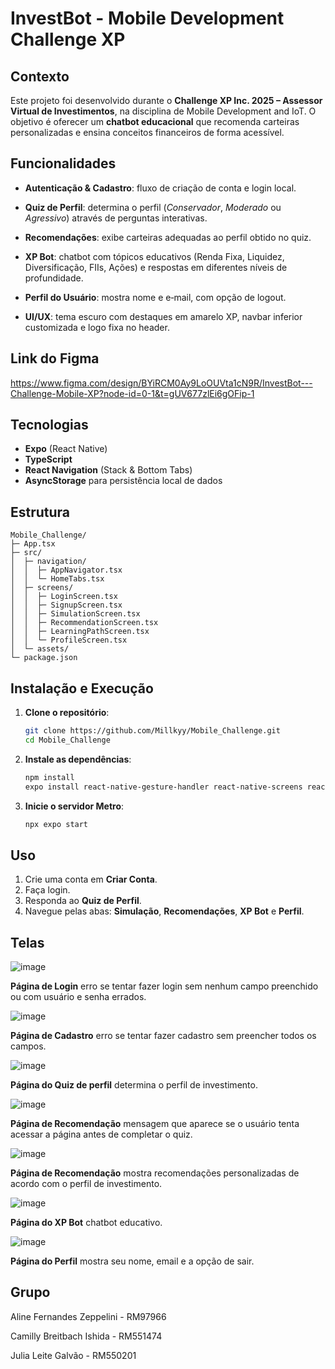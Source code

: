 # InvestBot - Mobile Development Challenge XP

## Contexto

  Este projeto foi desenvolvido durante o **Challenge XP Inc. 2025 – Assessor Virtual de Investimentos**, na disciplina de Mobile Development and IoT. O objetivo é oferecer um **chatbot educacional** que recomenda carteiras personalizadas e ensina conceitos financeiros de forma acessível.

## Funcionalidades

* **Autenticação & Cadastro**: fluxo de criação de conta e login local.
  
* **Quiz de Perfil**: determina o perfil (*Conservador*, *Moderado* ou *Agressivo*) através de perguntas interativas.
  
* **Recomendações**: exibe carteiras adequadas ao perfil obtido no quiz.
  
* **XP Bot**: chatbot com tópicos educativos (Renda Fixa, Liquidez, Diversificação, FIIs, Ações) e respostas em diferentes níveis de profundidade.
  
* **Perfil do Usuário**: mostra nome e e‑mail, com opção de logout.
  
* **UI/UX**: tema escuro com destaques em amarelo XP, navbar inferior customizada e logo fixa no header.

## Link do Figma

https://www.figma.com/design/BYiRCM0Ay9LoOUVta1cN9R/InvestBot---Challenge-Mobile-XP?node-id=0-1&t=gUV677zlEi6gOFip-1

## Tecnologias

* **Expo** (React Native)
* **TypeScript**
* **React Navigation** (Stack & Bottom Tabs)
* **AsyncStorage** para persistência local de dados

## Estrutura

```plaintext
Mobile_Challenge/
├─ App.tsx
├─ src/
│  ├─ navigation/
│  │  ├─ AppNavigator.tsx
│  │  └─ HomeTabs.tsx
│  ├─ screens/
│  │  ├─ LoginScreen.tsx
│  │  ├─ SignupScreen.tsx
│  │  ├─ SimulationScreen.tsx
│  │  ├─ RecommendationScreen.tsx
│  │  ├─ LearningPathScreen.tsx
│  │  └─ ProfileScreen.tsx
│  └─ assets/
└─ package.json
```

## Instalação e Execução

1. **Clone o repositório**:

   ```bash
   git clone https://github.com/Millkyy/Mobile_Challenge.git
   cd Mobile_Challenge
   ```
2. **Instale as dependências**:

   ```bash
   npm install
   expo install react-native-gesture-handler react-native-screens react-native-safe-area-context @react-navigation/native @react-navigation/stack @react-navigation/bottom-tabs @react-native-async-storage/async-storage
   ```
3. **Inicie o servidor Metro**:

   ```bash
   npx expo start
   ```

## Uso

1. Crie uma conta em **Criar Conta**.
2. Faça login.
3. Responda ao **Quiz de Perfil**.
4. Navegue pelas abas: **Simulação**, **Recomendações**, **XP Bot** e **Perfil**.

## Telas
![image](https://github.com/user-attachments/assets/27c63b6e-bb86-4cfe-a3bd-a2ae56e49500)

**Página de Login** erro se tentar fazer login sem nenhum campo preenchido ou com usuário e senha errados.


![image](https://github.com/user-attachments/assets/6b5ead48-e6a4-4733-9aa1-34bf33f3868b)

**Página de Cadastro** erro se tentar fazer cadastro sem preencher todos os campos.


![image](https://github.com/user-attachments/assets/e9076200-7d98-47aa-b330-c227bd3fbd3b)

**Página do Quiz de perfil** determina o perfil de investimento.


![image](https://github.com/user-attachments/assets/8d712690-874e-438d-8190-d49a8bba3ada)

**Página de Recomendação** mensagem que aparece se o usuário tenta acessar a página antes de completar o quiz.


![image](https://github.com/user-attachments/assets/ad583da6-1e76-4bfb-93f1-71b22d135d4f)

**Página de Recomendação** mostra recomendações personalizadas de acordo com o perfil de investimento.


![image](https://github.com/user-attachments/assets/b47aef3c-d176-4411-9e49-a7646d056fc3)

**Página do XP Bot** chatbot educativo.


![image](https://github.com/user-attachments/assets/e2bf2cc2-2f25-47e2-a15c-d82af8594785)

**Página do Perfil** mostra seu nome, email e a opção de sair.

## Grupo

Aline Fernandes Zeppelini - RM97966

Camilly Breitbach Ishida - RM551474

Julia Leite Galvão - RM550201

